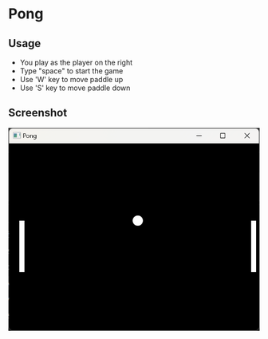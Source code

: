 # Pong

## Usage

- You play as the player on the right
- Type "space" to start the game
- Use 'W' key to move paddle up
- Use 'S' key to move paddle down

## Screenshot

![Pong_screenshot](assets/Pong_screenshot.png)

